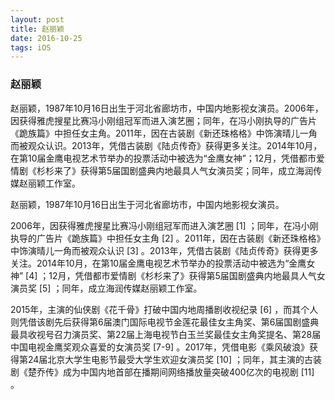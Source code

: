 ```yaml
---
layout: post
title: 赵丽颖
date: 2016-10-25 
tags: iOS    
---
```




### 赵丽颖 

赵丽颖，1987年10月16日出生于河北省廊坊市，中国内地影视女演员。2006年，因获得雅虎搜星比赛冯小刚组冠军而进入演艺圈；同年，在冯小刚执导的广告片《跪族篇》中担任女主角。2011年，因在古装剧《新还珠格格》中饰演晴儿一角而被观众认识。2013年，凭借古装剧《陆贞传奇》获得更多关注。2014年10月，在第10届金鹰电视艺术节举办的投票活动中被选为“金鹰女神”；12月，凭借都市爱情剧《杉杉来了》获得第5届国剧盛典内地最具人气女演员奖；同年，成立海润传媒赵丽颖工作室。

赵丽颖，1987年10月16日出生于河北省廊坊市，中国内地影视女演员。

2006年，因获得雅虎搜星比赛冯小刚组冠军而进入演艺圈 [1]  ；同年，在冯小刚执导的广告片《跪族篇》中担任女主角 [2]  。2011年，因在古装剧《新还珠格格》中饰演晴儿一角而被观众认识 [3]  。2013年，凭借古装剧《陆贞传奇》获得更多关注。2014年10月，在第10届金鹰电视艺术节举办的投票活动中被选为“金鹰女神” [4]  ；12月，凭借都市爱情剧《杉杉来了》获得第5届国剧盛典内地最具人气女演员奖 [5]  ；同年，成立海润传媒赵丽颖工作室。

2015年，主演的仙侠剧《花千骨》打破中国内地周播剧收视纪录 [6]  ，而其个人则凭借该剧先后获得第6届澳门国际电视节金莲花最佳女主角奖、第6届国剧盛典最具收视号召力演员奖、第22届上海电视节白玉兰奖最佳女主角奖提名、第28届中国电视金鹰奖观众喜爱的女演员奖 [7-9]  。2017年，凭借电影《乘风破浪》获得第24届北京大学生电影节最受大学生欢迎女演员奖 [10]  ；同年，其主演的古装剧《楚乔传》成为中国内地首部在播期间网络播放量突破400亿次的电视剧 [11]  。

